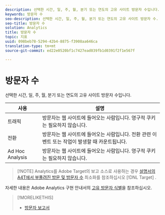 ```yaml
---
description: 선택한 시간, 일, 주, 월, 분기 또는 연도의 고유 사이트 방문자 수입니다.
keywords: 방문자 수
seo-description: 선택한 시간, 일, 주, 월, 분기 또는 연도의 고유 사이트 방문자 수.
seo-title: 방문자 수
solution: Analytics
title: 방문자 수
topic: 지표
uuid: 098beb78-5294-42b4-8875-f3908aa646ca
translation-type: tm+mt
source-git-commit: ed22e0520bf1c7427ead039fb1d0391f2f1e567f

---
```



# 방문자 수

선택한 시간, 일, 주, 월, 분기 또는 연도의 고유 사이트 방문자 수입니다.

| 사용 | 설명 |
|---|---|
| 트래픽 | 방문자는 웹 사이트에 들어오는 사람입니다. 영구적 쿠키는 필요하지 않습니다. |
| 전환 | 방문자는 웹 사이트에 들어오는 사람입니다. 전환 관련 이벤트 또는 작업이 발생할 때 카운트됩니다. |
| Ad Hoc Analysis | 방문자는 웹 사이트에 들어오는 사람입니다. 영구적 쿠키는 필요하지 않습니다. |

> [!NOTE] Analytics를 Adobe Target의 보고 소스로 사용하는 경우 [설명서의 A4T에서 부풀려진 방문 및 방문자 수](https://marketing.adobe.com/resources/help/en_US/target/a4t/minimizing-inflated-visit-and-visitor-counts-a4t.html) 최소화를 참조하십시오 [!DNL Target] .

자세한 내용은 Adobe Analytics 구현 안내서의 [고유 방문자 식별](https://marketing.adobe.com/resources/help/en_US/sc/implement/visid_overview.html)을 참조하십시오.

>[!MORELIKETHIS]
>
>* [방문자 보고서](/help/components/c-variables/dimensionslist/reports-visitors.md)

